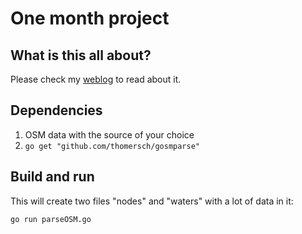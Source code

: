 One month project
=================

What is this all about?
-----------------------

Please check my [weblog](https://raphaelsprenger.de/blog/) to read about it.

Dependencies
------------

1. OSM data with the source of your choice
1. `go get "github.com/thomersch/gosmparse"`

Build and run
-------------

This will create two files "nodes" and "waters" with a lot of data in it:

`go run parseOSM.go`

